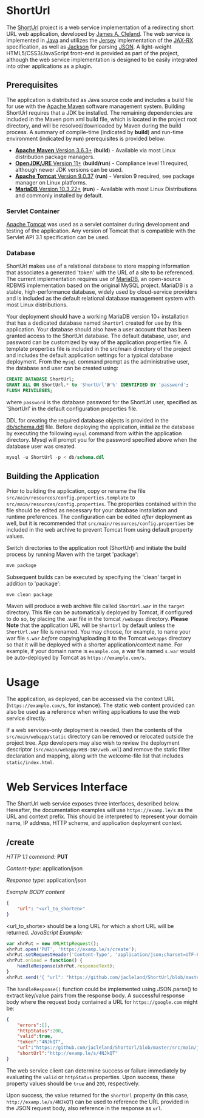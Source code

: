 ShortUrl
========
The [ShortUrl](https://github.com/jacleland/ShortUrl) project is a web service implementation of a redirecting short URL web application, developed by [James A. Cleland](mailto:jcleland@jamescleland.com). The web service is implemented in [Java](https://openjdk.java.net/) and utilizes the [Jersey](https://eclipse-ee4j.github.io/jersey/) implementation of the [JAX-RX](https://github.com/jax-rs) specification, as well as [Jackson](https://github.com/FasterXML/jackson) for parsing [JSON](https://www.json.org/json-en.html). A light-weight HTML5/CSS3/JavaScript front-end is provided as part of the project, although the web service implementation is designed to be easily integrated into other applications as a plugin.


## Prerequisites
The application is distributed as Java source code and includes a build file for use with the [Apache Maven](https://maven.apache.org/) software management system. Building ShortUrl requires that a JDK be installed. The remaining dependencies are included in the Maven pom.xml build file, which is located in the project root directory, and will be resolved/downloaded by Maven during the build process. A summary of compile-time (indicated by **build**) and run-time environment (indicated by **run**) prerequisites is provided below:

* [**Apache Maven** Version 3.6.3+](apache-maven-3.6.3-bin.tar.gz) (**build**)  - Available via most Linux distribution package managers.
* [**OpenJDK/JRE** Version 11+](https://openjdk.java.net/) (**build/run**) - Compliance level 11 required, although newer JDK versions can be used.
* [**Apache Tomcat** Version 9.0.37](https://tomcat.apache.org/download-90.cgi)  (**run**) - Version 9 required, see package manager on Linux platforms.
* [**MariaDB** Version 10.3.22+](https://mariadb.org/) (**run**) - Available with most Linux Distributions and commonly installed by default.

### Servlet Container
[Apache Tomcat](http://tomcat.apache.org/) was used as a servlet container during development and testing of the application. Any version of Tomcat that is compatible with the Servlet API 3.1 specification can be used.

### Database
ShortUrl makes use of a relational database to store mapping information that associates a generated 'token' with the URL of a site to be referenced. The current implementation requires use of [MariaDB](https://mariadb.org/), an open-source RDBMS implementation based on the original MySQL project. MariaDB is a stable, high-performance database, widely used by cloud-service providers and is included as the default relational database management system with most Linux distributions.

Your deployment should have a working MariaDB version 10+ installation that has a dedicated database named `ShortUrl` created for use by this application. Your database should also have a user account that has been granted access to the ShortUrl database. The default database, user, and password can be customized by way of the application properties file. A template properties file is included in the src/main directory of the project and includes the default application settings for a typical database deployment. From the `mysql` command prompt as the administrative user, the database and user can be created using:

```sql
CREATE DATABASE ShortUrl;
GRANT ALL ON ShortUrl.* to 'ShortUrl'@'%' IDENTIFIED BY 'password';
FLUSH PRIVILEGES;
```
where `password` is the database password for the ShortUrl user, specified as 'ShortUrl' in the default configuration properties file.

DDL for creating the required database objects is provided in the [db/schema.ddl](https://github.com/jacleland/ShortUrl/blob/master/db/schema.ddl) file. Before deploying the application, initialize the database by executing the following `mysql` command from within the application directory. Mysql will prompt you for the password specified above when the database user was created.

```sql
mysql -u ShortUrl -p < db/schema.ddl
```

## Building the Application
Prior to building the application, copy or rename the file `src/main/resources/config.properties.template` to `src/main/resources/config.properties`. The properties contained within the file should be edited as necessary for your database installation and runtime preferences. The configuration can be edited *after* deployment as well, but it is recommended that `src/main/resources/config.properties` be included in the web archive to prevent Tomcat from using default property values.

Switch directories to the application root (ShortUrl) and initiate the build process by running Maven with the target 'package':

```bash
mvn package
```
Subsequent builds can be executed by specifying the 'clean' target in addition to 'package':

```bash
mvn clean package
```
Maven will produce a web archive file called `ShortUrl.war` in the `target` directory. This file can be automatically deployed by Tomcat, if configured to do so, by placing the .war file in the tomcat `/webapps` directory. **Please Note** that the application URL will be `ShortUrl` by default unless the `ShortUrl.war` file is renamed. You may choose, for example, to name your war file `s.war` *before* copying/uploading it to the Tomcat `webapps` directory so that it will be deployed with a shorter application/context name. For example, if your domain name is `example.com`, a war file named `s.war` would be auto-deployed by Tomcat as `https://example.com/s`.

# Usage
The application, as deployed, can be accessed via the context URL (`https://example.com/s`, for instance). The static web content provided can also be used as a reference when writing applications to use the web service directly. 

If a web services-only deployment is needed, then the contents of the `src/main/webapp/static` directory can be removed or relocated outside the project tree. App developers may also wish to review the deployment descriptor (`src/main/webapp/WEB-INF/web.xml`) and remove the static filter declaration and mapping, along with the welcome-file list that includes `static/index.html`.

# Web Services Interface
The ShortUrl web service exposes three interfaces, described below. Hereafter, the documentation examples will use `https://examp.le/s` as the URL and context prefix. This should be interpreted to represent your domain name, IP address, HTTP scheme, and application deployment context.

## /create
*HTTP 1.1 command:* **PUT** 

*Content-type:* application/json

*Response type:* application/json

*Example BODY content*

```json
{
	"url": "<url_to_shorten>"
}
```
<url_to_shorte> should be a long URL for which a short URL will be returned. 
*JavaScript Example:*

```javascript
var xhrPut = new XMLHttpRequest();
xhrPut.open('PUT', 'https://examp.le/s/create');
xhrPut.setRequestHeader('Content-Type', 'application/json;charset=UTF-8');
xhrPut.onload = function() {
	handleResponse(xhrPut.responseText);
}
xhrPut.send('{ "url": "https://github.com/jacleland/ShortUrl/blob/master/src/main/java/com/jamescleland/webservices/ShortUrl/servlet/UrlService.java" }');
```
The `handleResponse()` function could be implemented using JSON.parse() to extract key/value pairs from the response body. A successful response body where the request body contained a URL for `https://google.com` might be:

```json
{
	"errors":[],
	"httpStatus":200,
	"valid":true,
	"token":"4NJkQT",
	"url":"https://github.com/jacleland/ShortUrl/blob/master/src/main/java/com/jamescleland/webservices/ShortUrl/servlet/UrlService.java",
	"shortUrl":"http://examp.le/s/4NJkQT"
}
```
The web service client can determine success or failure immediately by evaluating the `valid` or `httpStatus` properties. Upon success, these property values should be `true` and `200`, respectively.

Upon success, the value returned for the `shortUrl` property (in this case, `http://examp.le/s/4NJkQT`) can be used to reference the URL provided in the JSON request body, also reference in the response as `url`.

